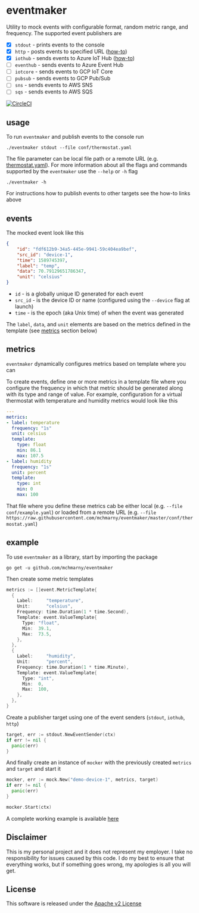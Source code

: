 # eventmaker

Utility to mock events with configurable format, random metric range, and frequency. The supported event publishers are 

* [x] `stdout` - prints events to the console 
* [x] `http` - posts events to specified URL ([how-to](doc/HTTP.md))
* [x] `iothub` - sends events to Azure IoT Hub ([how-to](doc/Azure-IoT-Hub.md))
* [ ] `eventhub` - sends events to Azure Event Hub
* [ ] `iotcore` - sends events to GCP IoT Core 
* [ ] `pubsub` - sends events to GCP Pub/Sub 
* [ ] `sns` - sends events to AWS SNS
* [ ] `sqs` - sends events to AWS SQS

[![CircleCI](https://circleci.com/gh/mchmarny/eventmaker.svg?style=shield)](https://circleci.com/gh/mchmarny/eventmaker)

## usage 

To run `eventmaker` and publish events to the console run

```shell
./eventmaker stdout --file conf/thermostat.yaml
```

The file parameter can be local file path or a remote URL (e.g. [thermostat.yaml](https://raw.githubusercontent.com/mchmarny/eventmaker/master/conf/thermostat.yaml)). For more information about all the flags and commands supported by the `eventmaker` use the `--help` or `-h` flag 

```shell 
./eventmaker -h
```

For instructions how to publish events to other targets see the how-to links above

## events 

The mocked event look like this

```json
{
    "id": "fdf612b9-34a5-445e-9941-59c404ea9bef",
    "src_id": "device-1",
    "time": 1589745397,
    "label": "temp",
    "data": 70.79129651786347,
    "unit": "celsius"
}
```

* `id` - is a globally unique ID generated for each event 
* `src_id` - is the device ID or name (configured using the `--device` flag at launch)
* `time` - is the epoch (aka Unix time) of when the event was generated 

The `label`, `data`, and `unit` elements are based on the metrics defined in the template (see [metrics](#metrics) section below)

## metrics 

`eventmaker` dynamically configures metrics based on template where you can 

To create events, define one or more metrics in a template file where you configure the frequency in which that metric should be generated along with its type and range of value. For example, configuration for a virtual thermostat with temperature and humidity metrics would look like this

```yaml
--- 
metrics: 
- label: temperature
  frequency: "1s"
  unit: celsius
  template: 
    type: float
    min: 86.1
    max: 107.5
- label: humidity
  frequency: "1s"
  unit: percent
  template: 
    type: int
    min: 0
    max: 100
```

 That file where you define these metrics cab be either local (e.g. `--file conf/example.yaml`) or loaded from a remote URL (e.g. `--file https://raw.githubusercontent.com/mchmarny/eventmaker/master/conf/thermostat.yaml`)

## example 

To use `eventmaker` as a library, start by importing the package 

```shell
go get -u github.com/mchmarny/eventmaker
```

Then create some metric templates 

```go
metrics := []event.MetricTemplate{
  {
    Label:     "temperature",
    Unit:      "celsius",
    Frequency: time.Duration(1 * time.Second),
    Template: event.ValueTemplate{
      Type: "float",
      Min:  39.1,
      Max:  73.5,
    },
  },
  {
    Label:     "humidity",
    Unit:      "percent",
    Frequency: time.Duration(1 * time.Minute),
    Template: event.ValueTemplate{
      Type: "int",
      Min:  0,
      Max:  100,
    },
  },
}
```

Create a publisher target using one of the event senders (`stdout`, `iothub`, `http`)

```go
target, err := stdout.NewEventSender(ctx)
if err != nil {
  panic(err)
}
```

And finally create an instance of `mocker` with the previously created `metrics` and `target` and start it

```go
mocker, err := mock.New("demo-device-1", metrics, target)
if err != nil {
  panic(err)
}

mocker.Start(ctx)
```

A complete working example is available [here](example/main.go)

## Disclaimer

This is my personal project and it does not represent my employer. I take no responsibility for issues caused by this code. I do my best to ensure that everything works, but if something goes wrong, my apologies is all you will get.

## License
This software is released under the [Apache v2 License](./LICENSE)


